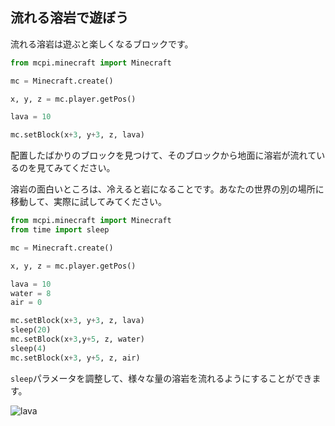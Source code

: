 ## 流れる溶岩で遊ぼう

流れる溶岩は遊ぶと楽しくなるブロックです。

```python
from mcpi.minecraft import Minecraft

mc = Minecraft.create()

x, y, z = mc.player.getPos()

lava = 10

mc.setBlock(x+3, y+3, z, lava)
```

配置したばかりのブロックを見つけて、そのブロックから地面に溶岩が流れているのを見てみてください。

溶岩の面白いところは、冷えると岩になることです。あなたの世界の別の場所に移動して、実際に試してみてください。

```python
from mcpi.minecraft import Minecraft
from time import sleep

mc = Minecraft.create()

x, y, z = mc.player.getPos()

lava = 10
water = 8
air = 0

mc.setBlock(x+3, y+3, z, lava)
sleep(20)
mc.setBlock(x+3,y+5, z, water)
sleep(4)
mc.setBlock(x+3, y+5, z, air)

```

`sleep`パラメータを調整して、様々な量の溶岩を流れるようにすることができます。

![lava](images/lava.png)

